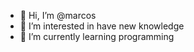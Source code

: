 - 👋 Hi, I’m @marcos
- 👀 I’m interested in have new knowledge
- 🌱 I’m currently learning programming

<!---
naoef/naoef is a ✨ special ✨ repository because its `README.md` (this file) appears on your GitHub profile.
You can click the Preview link to take a look at your changes.
--->
